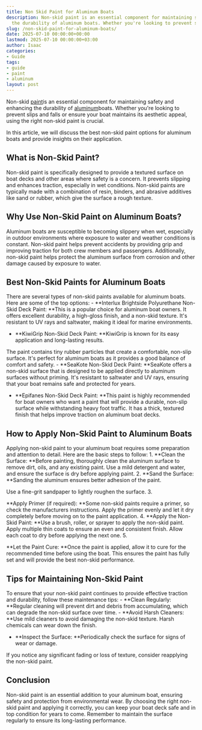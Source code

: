 ```yaml
---
title: Non Skid Paint for Aluminum Boats
description: Non-skid paint is an essential component for maintaining safety and enhancing
  the durability of aluminum boats. Whether you're looking to prevent slips and...
slug: /non-skid-paint-for-aluminum-boats/
date: 2025-07-10 00:00:00+00:00
lastmod: 2025-07-10 00:00:00+03:00
author: Isaac
categories:
- Guide
tags:
- guide
- paint
- aluminum
layout: post
---
```

Non-skid [paint](https://pestpolicy.com/airless-paint-sprayer-cleaning-solution/)is an essential component for maintaining safety and enhancing the durability of [aluminum](https://pestpolicy.com/best-paints-for-aluminum-boats/)boats. Whether you're looking to prevent slips and falls or ensure your boat maintains its aesthetic appeal, using the right non-skid paint is crucial.

In this article, we will discuss the best non-skid paint options for aluminum boats and provide insights on their application.

##  What is Non-Skid Paint?

Non-skid paint is specifically designed to provide a textured surface on boat decks and other areas where safety is a concern. It prevents slipping and enhances traction, especially in wet conditions. Non-skid paints are typically made with a combination of resin, binders, and abrasive additives like sand or rubber, which give the surface a rough texture.

##  Why Use Non-Skid Paint on Aluminum Boats?

Aluminum boats are susceptible to becoming slippery when wet, especially in outdoor environments where exposure to water and weather conditions is constant. Non-skid paint helps prevent accidents by providing grip and improving traction for both crew members and passengers. Additionally, non-skid paint helps protect the aluminum surface from corrosion and other damage caused by exposure to water.

##  Best Non-Skid Paints for Aluminum Boats

There are several types of non-skid paints available for aluminum boats. Here are some of the top options: - **Interlux Brightside Polyurethane Non-Skid Deck Paint: **This is a popular choice for aluminum boat owners. It offers excellent durability, a high-gloss finish, and a non-skid texture. It's resistant to UV rays and saltwater, making it ideal for marine environments.

- **KiwiGrip Non-Skid Deck Paint: **KiwiGrip is known for its easy application and long-lasting results.

The paint contains tiny rubber particles that create a comfortable, non-slip surface. It's perfect for aluminum boats as it provides a good balance of comfort and safety. - **SeaKote Non-Skid Deck Paint: **SeaKote offers a non-skid surface that is designed to be applied directly to aluminum surfaces without priming. It's resistant to saltwater and UV rays, ensuring that your boat remains safe and protected for years.

- **Epifanes Non-Skid Deck Paint: **This paint is highly recommended for boat owners who want a paint that will provide a durable, non-slip surface while withstanding heavy foot traffic. It has a thick, textured finish that helps improve traction on aluminum boat decks.

##  How to Apply Non-Skid Paint to Aluminum Boats

Applying non-skid paint to your aluminum boat requires some preparation and attention to detail. Here are the basic steps to follow: 1. **Clean the Surface: **Before painting, thoroughly clean the aluminum surface to remove dirt, oils, and any existing paint. Use a mild detergent and water, and ensure the surface is dry before applying paint. 2. **Sand the Surface: **Sanding the aluminum ensures better adhesion of the paint.

Use a fine-grit sandpaper to lightly roughen the surface. 3.

**Apply Primer (if required): **Some non-skid paints require a primer, so check the manufacturers instructions. Apply the primer evenly and let it dry completely before moving on to the paint application. 4. **Apply the Non-Skid Paint: **Use a brush, roller, or sprayer to apply the non-skid paint. Apply multiple thin coats to ensure an even and consistent finish. Allow each coat to dry before applying the next one. 5.

**Let the Paint Cure: **Once the paint is applied, allow it to cure for the recommended time before using the boat. This ensures the paint has fully set and will provide the best non-skid performance.

##  Tips for Maintaining Non-Skid Paint

To ensure that your non-skid paint continues to provide effective traction and durability, follow these maintenance tips: - **Clean Regularly: **Regular cleaning will prevent dirt and debris from accumulating, which can degrade the non-skid surface over time. - **Avoid Harsh Cleaners: **Use mild cleaners to avoid damaging the non-skid texture. Harsh chemicals can wear down the finish.

- **Inspect the Surface: **Periodically check the surface for signs of wear or damage.

If you notice any significant fading or loss of texture, consider reapplying the non-skid paint.

##  Conclusion

Non-skid paint is an essential addition to your aluminum boat, ensuring safety and protection from environmental wear. By choosing the right non-skid paint and applying it correctly, you can keep your boat deck safe and in top condition for years to come. Remember to maintain the surface regularly to ensure its long-lasting performance.
